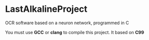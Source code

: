 # LastAlkalineProject
OCR software based on a neuron network, programmed in C

You must use **GCC** or **clang** to compile this project.
It based on **C99**

